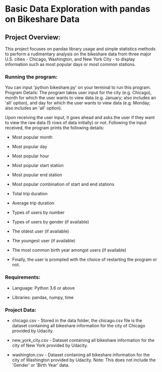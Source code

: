 # Basic Data Exploration with pandas on Bikeshare Data

## Project Overview:
This project focuses on pandas library usage and simple statistics methods to perform a rudimentary analysis on the bikeshare data from three major U.S. cities - Chicago, Washington, and New York City - to display information such as most popular days or most common stations.

### Running the program:
You can input 'python bikeshare.py' on your terminal to run this program.
Program Details:
The program takes user input for the city (e.g. Chicago), month for which the user wants to view data (e.g. January; also includes an 'all' option), and day for which the user wants to view data (e.g. Monday; also includes an 'all' option).

Upon receiving the user input, it goes ahead and asks the user if they want to view the raw data (5 rows of data initially) or not. Following the input received, the program prints the following details:

* Most popular month

* Most popular day

* Most popular hour

* Most popular start station

* Most popular end station

* Most popular combination of start and end stations

* Total trip duration

* Average trip duration

* Types of users by number

* Types of users by gender (if available)

* The oldest user (if available)

* The youngest user (if available)

* The most common birth year amongst users (if available)

* Finally, the user is prompted with the choice of restarting the program or not.

### Requirements:

* Language: Python 3.6 or above

* Libraries: pandas, numpy, time

### Project Data:

* chicago.csv - Stored in the data folder, the chicago.csv file is the dataset containing all bikeshare information for the city of Chicago provided by Udacity.


* new_york_city.csv - Dataset containing all bikeshare information for the city of New York provided by Udacity.


* washington.csv - Dataset containing all bikeshare information for the city of Washington provided by Udacity. Note: This does not include the 'Gender' or 'Birth Year' data.
